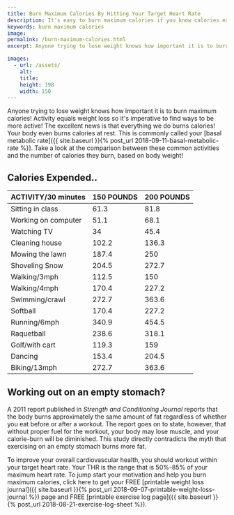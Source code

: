 ```yaml
---
title: Burn Maximum Calories By Hitting Your Target Heart Rate
description: It's easy to burn maximum calories if you know calories expended per activity, and you reach your target heart rate.  Do it now and amp up the burn!
keywords: burn maximum calories
image: 
permalink: /burn-maximum-calories.html
excerpt: Anyone trying to lose weight knows how important it is to burn maximum calories!

images:
  - url: /assets/
    alt: 
    title: 
    height: 198
    width: 150
---
```


Anyone trying to lose weight knows how important it is to burn maximum calories! Activity equals weight loss so it's imperative to find ways to be more active! The excellent news is that everything we do burns calories! Your body even burns calories at rest. This is commonly called your [basal metabolic rate]({{ site.baseurl }}{% post_url 2018-09-11-basal-metabolic-rate %}). Take a look at the comparison between these common activities and the number of calories they burn, based on body weight!

## Calories Expended..

| ACTIVITY/30 minutes | 150 POUNDS      | 200 POUNDS       |
| ------------------- | --------------- | ---------------- |
| Sitting in class | 61.3 | 81.8 | 
| Working on computer | 51.1 | 68.1 | 
| Watching TV | 34 | 45.4 | 
| Cleaning house | 102.2 | 136.3 | 
| Mowing the lawn | 187.4 | 250 | 
| Shoveling Snow | 204.5 | 272.7 | 
| Walking/3mph | 112.5 | 150 | 
| Walking/4mph | 170.4 | 227.2 | 
| Swimming/crawl | 272.7 | 363.6 | 
| Softball | 170.4 | 227.2 | 
| Running/6mph | 340.9 | 454.5 | 
| Raquetball | 238.6 | 318.1 | 
| Golf/with cart | 119.3 | 159 | 
| Dancing | 153.4 | 204.5 | 
| Biking/13mph | 272.7 | 363.6 | 

## Working out on an empty stomach?
A 2011 report published in _Strength and Conditioning Journal_ reports that the body burns approximately the same amount of fat regardless of whether you eat before or after a workout. The report goes on to state, however, that without proper fuel for the workout, your body may lose muscle, and your calorie-burn will be diminished. This study directly contradicts the myth that exercising on an empty stomach burns more fat.
 
To improve your overall cardiovascular health, you should workout within your target heart rate. Your THR is the range that is 50%-85% of your maximum heart rate. To jump start your motivation and help you burn maximum calories, click here to get your FREE [printable weight loss journal]({{ site.baseurl }}{% post_url 2018-09-07-printable-weight-loss-journal %}) page and FREE [printable exercise log page]({{ site.baseurl }}{% post_url 2018-08-21-exercise-log-sheet %}).